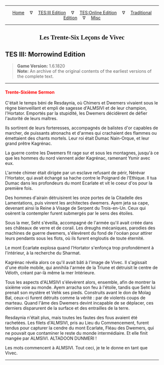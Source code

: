 
---

<!-- Jekyll Page Links -->

<center>
<a href="../../../../index.html">Home</a>
&emsp;&nabla;&emsp;
<a href="../../../index-tes3.html">TES:III Edition</a>
&emsp;&nabla;&emsp;
<a href="../../../index-teso.html">TES:Online Edition</a>
&emsp;&nabla;&emsp;
<a href="../../../index-traditional.html">Traditional Edition</a>
&emsp;&nabla;&emsp;
<a href="../../../index-misc.html">Misc</a>
</center>

<!-- Markdown Body Below: -->

---

<center>
<h2><span style="font-family:Georgia">Les Trente-Six Leçons de Vivec</span></h2>
</center>

## TES III: Morrowind Edition

> __Game Version:__ 1.6.1820\
> __Note:__ An archive of the original contents of the earliest versions of the complete text.

---

#### <span style="color:red">Trente-Sixième Sermon</span>

C'était le temps béni de Resdaynia, où Chimers et Dwemers vivaient sous le règne bienveillant et empli de sagesse d'ALMSIVI et de leur champion, l'Hortator. Emportés par la stupidité, les Dwemers décidèrent de défier l'autorité de leurs maîtres.

Ils sortirent de leurs forteresses, accompagnés de balistes d'or capables de marcher, de puissants atronachs et d'armes qui crachaient des flammes ou émettaient des chants mortels. Leur roi était Dumac Nain-Orque, et leur grand prêtre Kagrénac.

La guerre contre les Dwemers fit rage sur et sous les montagnes, jusqu'à ce que les hommes du nord viennent aider Kagrénac, ramenant Ysmir avec eux.

L'armée chimer était dirigée par un esclave refusant de périr, Nérévar l'Hortator, qui avait échangé sa hache contre le Poignard de l'Ethique. Il tua Dumac dans les profondeurs du mont Ecarlate et vit le coeur d'os pour la première fois.

Des hommes d'airain détruisirent les onze portes de la Citadelle des Lamentations, puis vinrent les architectes dwemers. Ayem jeta sa cape, devenant ainsi la Reine à Visage de Serpent du Trois-en-Un. Ceux qui osèrent la contempler furent submergés par le sens des étoiles.

Sous la mer, Seht s'éveilla, accompagné de l'armée qu'il avait créée dans ses châteaux de verre et de corail. Les dreughs mécaniques, parodies des machines de guerre dwemers, s'élevèrent du fond de l'océan pour attirer leurs pendants sous les flots, où ils furent engloutis de toute éternité.

Le mont Ecarlate explosa quand l'Hortator s'enfonça trop profondément à l'intérieur, à la recherche du Sharmat.

Kagrénac révéla alors ce qu'il avait bâti à l'image de Vivec. Il s'agissait d'une étoile mobile, qui annihila l'armée de la Triune et détruisit le centre de Véloth, créant par-là même la mer Intérieure.

Tous les aspects d'ALMSIVI s'élevèrent alors, ensemble, afin de montrer la sixième voie au monde. Ayem arracha son feu à l'étoile, tandis que Seht lui prenait son mystère et Vehk ses pieds. Construits avant le don de Molag Bal, ceux-ci furent détruits comme la vérité : par de violents coups de marteau. Quand l'âme des Dwemers devint incapable de se déplacer, ces derniers disparurent de la surface et des entrailles de la terre.

Resdaynia n'était plus, mais toutes les fautes des fous avaient été rachetées. Les filets d'ALMSIVI, pris au Lieu du Commencement, furent tendus pour capturer la cendre du mont Ecarlate, Fléau des Dwemers, qui ne pouvait que contaminer le reste du monde intermédiaire. Et elle finit mangée par ALMSIVI. ALTADOON DUNMERI !

Les mots commencent à ALMSIVI. Tout ceci, je te le donne en tant que Vivec.

---
